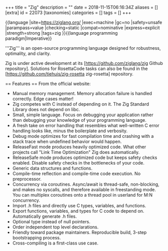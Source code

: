 +++
title = "Zig"
description = ""
date = 2018-11-15T06:16:34Z
aliases = []
[extra]
id = 22073
[taxonomies]
categories = []
tags = []
+++

{{language
|site=https://ziglang.org/
|exec=machine
|gc=no
|safety=unsafe
|parampass=value
|checking=static
|compat=nominative
|express=explicit
|strength=strong
|tags=zig
}}{{language programming paradigm|Imperative}}

'''Zig''' is an open-source programming language designed for robustness, optimality, and clarity.

Zig is under active development at its [https://github.com/ziglang/zig Github repository]. Solutions for RosettaCode tasks can also be found in the [https://github.com/tiehuis/zig-rosetta zig-rosetta] repository.

== Features ==
From the official website:

* Manual memory management. Memory allocation failure is handled correctly. Edge cases matter!
* Zig competes with C instead of depending on it. The Zig Standard Library does not depend on libc.
* Small, simple language. Focus on debugging your application rather than debugging your knowledge of your programming language.
* A fresh take on error handling that resembles what well-written C error handling looks like, minus the boilerplate and verbosity.
* Debug mode optimizes for fast compilation time and crashing with a stack trace when undefined behavior would happen.
* ReleaseFast mode produces heavily optimized code. What other projects call "Link Time Optimization" Zig does automatically.
* ReleaseSafe mode produces optimized code but keeps safety checks enabled. Disable safety checks in the bottlenecks of your code.
* Generic data structures and functions.
* Compile-time reflection and compile-time code execution. No preprocessor.
* Concurrency via coroutines. Async/await is thread-safe, non-blocking, and makes no syscalls, and therefore available in freestanding mode. You can multiplex coroutines onto a thread pool in userland for M:N concurrency.
* Import .h files and directly use C types, variables, and functions.
* Export functions, variables, and types for C code to depend on. Automatically generate .h files.
* Optional type instead of null pointers.
* Order independent top level declarations.
* Friendly toward package maintainers. Reproducible build, 3-step bootstrapping process.
* Cross-compiling is a first-class use case.
